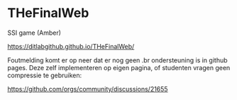 # THeFinalWeb
SSI game (Amber)

https://ditlabgithub.github.io/THeFinalWeb/

Foutmelding komt er op neer dat er nog geen .br ondersteuning is in github pages. Deze zelf implementeren op eigen
pagina, of studenten vragen geen compressie te gebruiken:

https://github.com/orgs/community/discussions/21655
